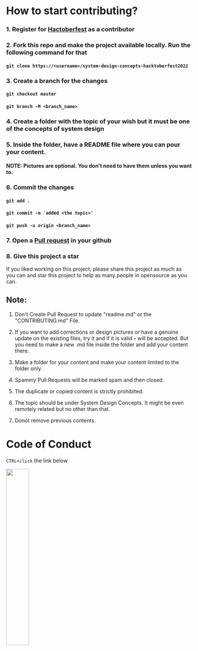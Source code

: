 # How to start contributing?

### 1. Register for [Hactoberfest](https://hacktoberfest.com/) as a contributor

### 2. Fork this repo and make the project available locally. Run the following command for that

#### `git clone https://<username>/system-design-concepts-hacktoberfest2022`

### 3. Create a branch for the changes

#### `git checkout master`

#### `git branch -M <branch_name>`

### 4. Create a folder with the topic of your wish but it must be one of the concepts of system design

### 5. Inside the folder, have a README file where you can pour your content.

#### NOTE: Pictures are optional. You don't need to have them unless you want to.

### 6. Commit the changes

#### `git add .`

#### `git commit -m 'added <the topic>'`

#### `git push -u origin <branch_name>`

### 7. Open a [Pull request](https://medium.com/@pragyasapkota/how-to-create-a-pull-request-in-github-a-small-guide-to-beginners-in-hacktober-2022-f4f5ff214542) in your github

### 8. Give this project a star

If you liked working on this project, please share this project as much as you can and star this project to help as many people in opensource as you can.

## Note:

1. Don't Create Pull Request to update "readme.md" or the "CONTRIBUTING.md" File.

2. If you want to add corrections or design pictures or have a genuine update on the existing files, try it and if it is valid - will be accepted. But you need to make a new .md file inside the folder and add your content there.

3. Make a folder for your content and make your content limited to the folder only.

4. Spammy Pull Requests will be marked spam and then closed.

5. The duplicate or copied content is strictly prohibited.

6. The topic should be under System Design Concepts. It might be even remotely related but no other than that.

7. Donot remove previous contents.

# Code of Conduct

`CTRL+click` the link below

<p><a href="https://github.com/Pragya2056/system-design-concepts-hacktoberfest2022/blob/master/CODE_OF_CONDUCT.md"><img width=35% src="https://media.giphy.com/media/qHRwTyhWIj4UU/200w_d.gif"></a></p>
